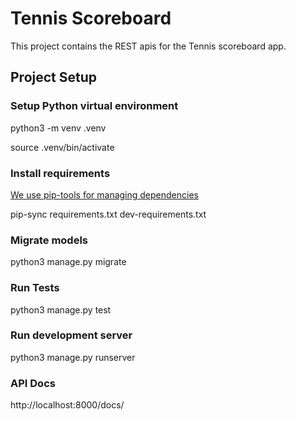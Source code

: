 # Tennis Scoreboard

This project contains the REST apis for the Tennis scoreboard app. 

## Project Setup

### Setup Python virtual environment

python3 -m venv .venv

source .venv/bin/activate


### Install requirements

[We use pip-tools for managing dependencies](https://github.com/jazzband/pip-tools)

pip-sync requirements.txt dev-requirements.txt

### Migrate models

python3 manage.py migrate

### Run Tests

python3 manage.py test

### Run development server

python3 manage.py runserver

### API Docs

http://localhost:8000/docs/
